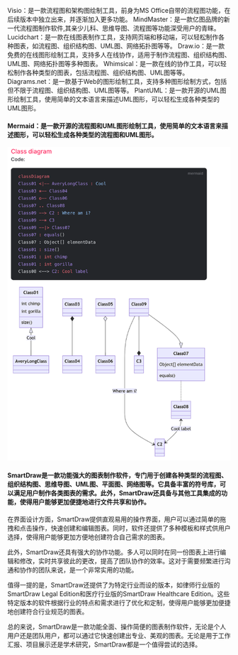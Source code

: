 Visio：是一款流程图和架构图绘制工具，前身为MS Office自带的流程图功能，在后续版本中独立出来，并逐渐加入更多功能。
MindMaster：是一款亿图品牌的新一代流程图制作软件,其亲少儿科、思维导图、流程图等功能深受用户的青睐。
Lucidchart：是一款在线图表制作工具，支持网页端和移动端，可以轻松制作各种图表，如流程图、组织结构图、UML图、网络拓扑图等等。
Draw.io：是一款免费的在线图形绘制工具，支持多人在线协作，适用于制作流程图、组织结构图、UML图、网络拓扑图等多种图表。
Whimsical：是一款在线的协作工具，可以轻松制作各种类型的图表，包括流程图、组织结构图、UML图等等。
Diagrams.net：是一款基于Web的图形绘制工具，支持多种图形绘制方式，包括但不限于流程图、组织结构图、UML图等等。
PlantUML：是一款开源的UML图形绘制工具，使用简单的文本语言来描述UML图形，可以轻松生成各种类型的UML图形。


#### Mermaid：是一款开源的流程图和UML图形绘制工具，使用简单的文本语言来描述图形，可以轻松生成各种类型的流程图和UML图形。

![](img/md-2023-09-15-23-39-51.png)



#### SmartDraw是一款功能强大的图表制作软件，专门用于创建各种类型的流程图、组织结构图、思维导图、UML图、平面图、网络图等。它具备丰富的符号库，可以满足用户制作各类图表的需求。此外，SmartDraw还具备与其他工具集成的功能，使得用户能够更加便捷地进行文件共享和协作。

在界面设计方面，SmartDraw提供直观易用的操作界面，用户可以通过简单的拖拽和点击操作，快速创建和编辑图表。同时，软件还提供了多种模板和样式供用户选择，使得用户能够更加方便地创建符合自己需求的图表。

此外，SmartDraw还具有强大的协作功能。多人可以同时在同一份图表上进行编辑和修改，实时共享彼此的更改，提高了团队协作的效率。这对于需要频繁进行沟通和协作的团队来说，是一个非常实用的功能。

值得一提的是，SmartDraw还提供了为特定行业而设的版本，如律师行业版的SmartDraw Legal Edition和医疗行业版的SmartDraw Healthcare Edition。这些特定版本的软件根据行业的特点和需求进行了优化和定制，使得用户能够更加便捷地创建符合行业规范的图表。

总的来说，SmartDraw是一款功能全面、操作简便的图表制作软件，无论是个人用户还是团队用户，都可以通过它快速创建出专业、美观的图表。无论是用于工作汇报、项目展示还是学术研究，SmartDraw都是一个值得尝试的选择。

